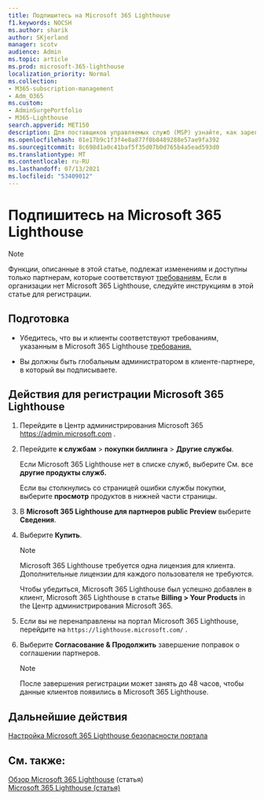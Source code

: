 ```yaml
---
title: Подпишитесь на Microsoft 365 Lighthouse
f1.keywords: NOCSH
ms.author: sharik
author: SKjerland
manager: scotv
audience: Admin
ms.topic: article
ms.prod: microsoft-365-lighthouse
localization_priority: Normal
ms.collection:
- M365-subscription-management
- Adm_O365
ms.custom:
- AdminSurgePortfolio
- M365-Lighthouse
search.appverid: MET150
description: Для поставщиков управляемых служб (MSP) узнайте, как зарегистрироваться на Microsoft 365 Lighthouse.
ms.openlocfilehash: 01e17b9c1f3f4e8a877f0b8489288e57ae9fa392
ms.sourcegitcommit: 8c698d1a0c41baf5f35d07b0d765b4a5ead593d0
ms.translationtype: MT
ms.contentlocale: ru-RU
ms.lasthandoff: 07/13/2021
ms.locfileid: "53409012"
---
```

# <a name="sign-up-for-microsoft-365-lighthouse"></a>Подпишитесь на Microsoft 365 Lighthouse

> [!NOTE]
> Функции, описанные в этой статье, подлежат изменениям и доступны только партнерам, которые соответствуют [требованиям.](m365-lighthouse-requirements.md) Если в организации нет Microsoft 365 Lighthouse, следуйте инструкциям в этой статье для регистрации.

## <a name="before-you-begin"></a>Подготовка

- Убедитесь, что вы и клиенты соответствуют требованиям, указанным в Microsoft 365 Lighthouse [требования.](m365-lighthouse-requirements.md)

- Вы должны быть глобальным администратором в клиенте-партнере, в который вы подписываете.

## <a name="steps-to-sign-up-for-microsoft-365-lighthouse"></a>Действия для регистрации Microsoft 365 Lighthouse

1. Перейдите в Центр администрирования Microsoft 365 <a href="https://go.microsoft.com/fwlink/p/?linkid=2024339" target="_blank">https://admin.microsoft.com</a> . 

1. Перейдите **к службам**  >  **покупки биллинга**  >  **Другие службы**.

    Если Microsoft 365 Lighthouse нет в списке служб, выберите См. все **другие продукты служб.**

    Если вы столкнулись со страницей ошибки службы покупки, выберите **просмотр** продуктов в нижней части страницы.

1. В **Microsoft 365 Lighthouse для партнеров public Preview** выберите **Сведения**. 

1. Выберите **Купить**.

    > [!NOTE]
    > Microsoft 365 Lighthouse требуется одна лицензия для клиента. Дополнительные лицензии для каждого пользователя не требуются. 

    Чтобы убедиться, Microsoft 365 Lighthouse был успешно добавлен в клиент, Microsoft 365 Lighthouse в статье **Billing > Your Products** in the Центр администрирования Microsoft 365.

1. Если вы не перенаправлены на портал Microsoft 365 Lighthouse, перейдите на `https://lighthouse.microsoft.com/` .

1. Выберите **Согласование & Продолжить** завершение поправок о соглашении партнеров.

    > [!NOTE]
    > После завершения регистрации может занять до 48 часов, чтобы данные клиентов появились в Microsoft 365 Lighthouse.

## <a name="next-steps"></a>Дальнейшие действия

[Настройка Microsoft 365 Lighthouse безопасности портала](m365-lighthouse-configure-portal-security.md) 

## <a name="related-content"></a>См. также:

[Обзор Microsoft 365 Lighthouse](m365-lighthouse-overview.md) (статья)\
[Microsoft 365 Lighthouse (статья)](m365-lighthouse-faq.yml)